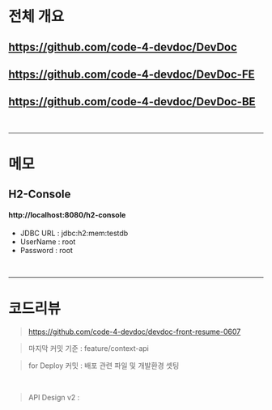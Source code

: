 # 전체 개요  
## https://github.com/code-4-devdoc/DevDoc  
## https://github.com/code-4-devdoc/DevDoc-FE  
## https://github.com/code-4-devdoc/DevDoc-BE  
<br/>

---

# 메모
## H2-Console
#### http://localhost:8080/h2-console  
- JDBC URL : jdbc:h2:mem:testdb  
- UserName : root  
- Password : root
<br/>

---

# 코드리뷰
> https://github.com/code-4-devdoc/devdoc-front-resume-0607

> 마지막 커밋 기준 : feature/context-api

> for Deploy 커밋 : 배포 관련 파일 및 개발환경 셋팅
<br/>

> API Design v2 : 
<br/>
